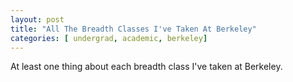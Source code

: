 ```yaml
---
layout: post
title: "All The Breadth Classes I've Taken At Berkeley"
categories: [ undergrad, academic, berkeley]
---
```


At least one thing about each breadth class I've taken at Berkeley.
